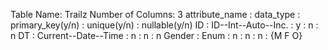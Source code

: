 Table Name: Trailz
Number of Columns: 3
attribute_name : data_type : primary_key(y/n) : unique(y/n) : nullable(y/n)
ID : ID--Int--Auto--Inc. : y : n : n
DT : Current--Date--Time : n : n : n
Gender : Enum : n : n : n : {M F O}